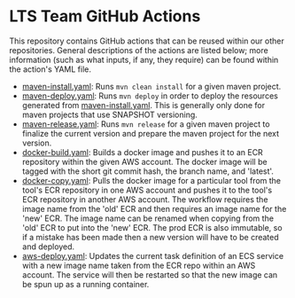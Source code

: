 # LTS Team GitHub Actions

This repository contains GitHub actions that can be reused within our other repositories.
General descriptions of the actions are listed below; more information (such as what inputs, if any, they require) can be found within the action's YAML file.

* [maven-install.yaml](.github/workflows/maven-install.yaml): 
  Runs `mvn clean install` for a given maven project.
* [maven-deploy.yaml](.github/workflows/maven-deploy.yaml): 
  Runs `mvn deploy` in order to deploy the resources generated from [maven-install.yaml](.github/workflows/maven-install.yaml).
  This is generally only done for maven projects that use SNAPSHOT versioning.
* [maven-release.yaml](.github/workflows/maven-release.yaml):
  Runs `mvn release` for a given maven project to finalize the current version and prepare the maven project for the next version.
* [docker-build.yaml](.github/workflows/docker-build.yaml):
  Builds a docker image and pushes it to an ECR repository within the given AWS account.
  The docker image will be tagged with the short git commit hash, the branch name, and 'latest'.
* [docker-copy.yaml](.github/workflows/docker-copy.yaml):
  Pulls the docker image for a particular tool from the tool's ECR repository in one AWS account and pushes it to the tool's ECR repository in another AWS account.
  The workflow requires the image name from the 'old' ECR and then requires an image name for the 'new' ECR.
  The image name can be renamed when copying from the 'old' ECR to put into the 'new' ECR.
  The prod ECR is also immutable, so if a mistake has been made then a new version will have to be created and deployed.
* [aws-deploy.yaml](.github/workflows/aws-deploy.yaml):
  Updates the current task definition of an ECS service with a new image name taken from the ECR repo within an AWS account.
  The service will then be restarted so that the new image can be spun up as a running container.